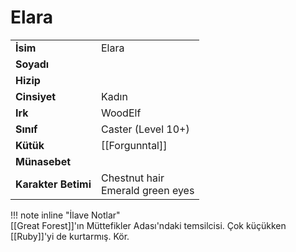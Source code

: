 # Elara   
|  |  |  
|---|---|  
| **İsim** | Elara |  
| **Soyadı** |  |  
| **Hizip** |  |  
| **Cinsiyet** | Kadın |  
| **Irk** | WoodElf |  
| **Sınıf** | Caster (Level 10+) |  
| **Kütük** | [[Forgunntal]] |  
| **Münasebet** |  |  
| **Karakter Betimi** | Chestnut hair<br>Emerald green eyes |  
  
  
!!! note inline "İlave Notlar"  
	[[Great Forest]]'ın Müttefikler Adası'ndaki temsilcisi. Çok küçükken [[Ruby]]'yi de kurtarmış. Kör.  
  
  
